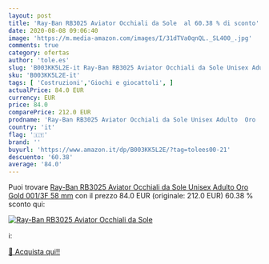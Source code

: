 ```yaml
---
layout: post
title: 'Ray-Ban RB3025 Aviator Occhiali da Sole  al 60.38 % di sconto'
date: 2020-08-08 09:06:40
image: 'https://m.media-amazon.com/images/I/31dTVa0qnQL._SL400_.jpg'
comments: true
category: ofertas
author: 'tole.es'
slug: 'B003KK5L2E-it Ray-Ban RB3025 Aviator Occhiali da Sole Unisex Adulto Oro...'
sku: 'B003KK5L2E-it'
tags: [ 'Costruzioni','Giochi e giocattoli', ]
actualPrice: 84.0 EUR
currency: EUR
price: 84.0
comparePrice: 212.0 EUR
prodname: 'Ray-Ban RB3025 Aviator Occhiali da Sole Unisex Adulto  Oro  Gold 001/3F   58 mm'
country: 'it'
flag: '🇮🇹'
brand: ''
buyurl: 'https://www.amazon.it/dp/B003KK5L2E/?tag=tolees00-21'
descuento: '60.38'
average: '84.0'
---
```


Puoi trovare [Ray-Ban RB3025 Aviator Occhiali da Sole Unisex Adulto  Oro  Gold 001/3F   58 mm](https://www.amazon.it/dp/B003KK5L2E/?tag=tolees00-21) con il prezzo 84.0 EUR (originale: 212.0 EUR) 60.38 % sconto qui:

[![Ray-Ban RB3025 Aviator Occhiali da Sole ](https://m.media-amazon.com/images/I/31dTVa0qnQL._SL400_.jpg)](https://www.amazon.it/dp/B003KK5L2E/?tag=tolees00-21)

ℹ️:


[🛒 Acquista qui!!](https://www.amazon.it/dp/B003KK5L2E/?tag=tolees00-21)
